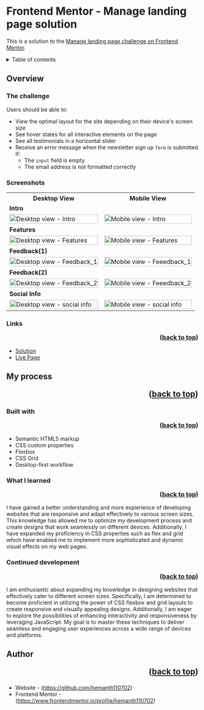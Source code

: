 <div id="top"></div>

# Frontend Mentor - Manage landing page solution

This is a solution to the [Manage landing page challenge on Frontend Mentor](https://www.frontendmentor.io/challenges/manage-landing-page-SLXqC6P5).

<details>
<summary>Table of contents</summary>

-   [Overview](#overview)
    -   [The challenge](#the-challenge)
    -   [Screenshots](#screenshots)
    -   [Links](#links)
-   [My process](#my-process)
    -   [Built with](#built-with)
    -   [What I learned](#what-i-learned)
    -   [Continued Development](#continued-development)
-   [Author](#author)

</details>

## Overview

### The challenge

Users should be able to:

- View the optimal layout for the site depending on their device's screen size
- See hover states for all interactive elements on the page
- See all testimonials in a horizontal slider
- Receive an error message when the newsletter sign up `form` is submitted if:
  - The `input` field is empty
  - The email address is not formatted correctly

### Screenshots

<table>
    <tr>
      <th>Desktop View</th>
      <th>Mobile View</th>
    </tr>
    <tr>
      <td colspan="2" style="text-align: left;font-weight: bold;">Intro</td>
    </tr>
    <tr>
      <td>
        <img src="https://github.com/hemanth110702/manage-landing-page-challenge/assets/89832451/dd0ecd68-50b7-4a82-9843-ca314dd2c2c9" width="100%" title="Home mobile solution" alt="Desktop view - Intro"/>
      </td>
      <td>
        <img src="https://github.com/hemanth110702/manage-landing-page-challenge/assets/89832451/90237447-d976-4499-8c1c-9abaa646f18a" width="100%" title="Home desktop solution" alt="Mobile view - Intro"/>
      </td>
    </tr>
    <tr>
      <td colspan="2" style="text-align: left;font-weight: bold;">Features</td>
    </tr>
    <tr>
      <td>
        <img src="https://github.com/hemanth110702/manage-landing-page-challenge/assets/89832451/95aefa71-d86c-4686-8ca4-74130b2ec8ce" width="100%" title="Home mobile solution" alt="Desktop view - Features"/>
      </td>
      <td>
        <img src="https://github.com/hemanth110702/manage-landing-page-challenge/assets/89832451/c9e33e7a-b221-4b8a-a29c-ca4860bccba1" width="100%" title="Home desktop solution" alt="Mobile view - Features"/>
      </td>
    </tr>
    <tr>
      <td colspan="2" style="text-align: left;font-weight: bold;">Feedback(1)</td>
    </tr>
    <tr>
      <td>
        <img src="https://github.com/hemanth110702/manage-landing-page-challenge/assets/89832451/8a0772bd-5c2a-4cee-8eb3-709701178043" width="100%" title="Home mobile solution" alt="Desktop view - Feedback_1"/>
      </td>
      <td>
        <img src="https://github.com/hemanth110702/manage-landing-page-challenge/assets/89832451/a60bca38-d333-4bf0-92e1-fc7f9b6bd92c" width="100%" title="Home desktop solution" alt="Mobile view - Feeedback_1"/>
      </td>
    </tr>
    <tr>
      <td colspan="2" style="text-align: left;font-weight: bold;">Feedback(2)</td>
    </tr>
    <tr>
      <td>
        <img src="https://github.com/hemanth110702/manage-landing-page-challenge/assets/89832451/13c90b2c-3eff-4473-907b-a1bfe50ea26e" width="100%" title="Home mobile solution" alt="Desktop view - Feedback_2"/>
      </td>
      <td>
        <img src="https://github.com/hemanth110702/manage-landing-page-challenge/assets/89832451/ef8a6711-361c-44ef-a234-3ec68b49aa29" width="100%" title="Home desktop solution" alt="Mobile view - Feeedback_2"/>
      </td>
    </tr>
    <tr>
      <td colspan="2" style="text-align: left;font-weight: bold;">Social Info</td>
    </tr>
    <tr>
      <td>
        <img src="https://github.com/hemanth110702/manage-landing-page-challenge/assets/89832451/e12db225-790b-42e8-b0a7-174865c3fa80" width="100%" title="Home mobile solution" alt="Desktop view - social info"/>
      </td>
      <td>
        <img src="https://github.com/hemanth110702/manage-landing-page-challenge/assets/89832451/68a8e40f-ea86-47cb-8670-3a9469c5f6e4" width="100%" title="Home desktop solution" alt="Mobile view - social info"/>
      </td>
    </tr>
        
</table>

### Links <p align="right">(<a href="#top">back to top</a>)</p>

- [Solution](https://github.com/hemanth110702/manage-landing-page-challenge)
- [Live Page](https://hemanth110702.github.io/manage-landing-page-challenge/)

## My process  <p align="right">(<a href="#top">back to top</a>)</p>

### Built with  <p align="right">(<a href="#top">back to top</a>)</p>

- Semantic HTML5 markup
- CSS custom properties
- Flexbox
- CSS Grid
- Desktop-first workflow

### What I learned  <p align="right">(<a href="#top">back to top</a>)</p>

I have gained a better understanding and more expierience of developing websites that are responsive and adapt effectively to various screen sizes. This knowledge has allowed me to optimize my development process and create designs that work seamlessly on different devices. Additionally, I have expanded my proficiency in CSS properties such as flex and grid which have enabled me to implement more sophisticated and dynamic visual effects on my web pages.

### Continued development  <p align="right">(<a href="#top">back to top</a>)</p>

I am enthusiastic about expanding my knowledge in designing websites that effectively cater to different screen sizes. Specifically, I am determined to become proficient in utilizing the power of CSS flexbox and grid layouts to create responsive and visually appealing designs. Additionally, I am eager to explore the possibilities of enhancing interactivity and responsiveness by leveraging JavaScript. My goal is to master these techniques to deliver seamless and engaging user experiences across a wide range of devices and platforms.

## Author  <p align="right">(<a href="#top">back to top</a>)</p>

- Website - (https://github.com/hemanth110702)
- Frontend Mentor - (https://www.frontendmentor.io/profile/hemanth110702)


